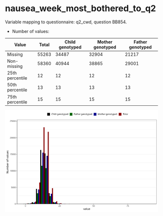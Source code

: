 # nausea_week_most_bothered_to_q2
Variable mapping to questionnaire: q2_cwd, question BB854.
- Number of values:

| Value | Total | Child genotyped | Mother genotyped | Father genotyped |
| ----- | ----- | --------------- | ---------------- | ---------------- |
| Missing | 55263 | 34487 | 32904 | 21217 |
| Non-missing | 58360 | 40944 | 38865 | 29001 |
| 25th percentile | 12 | 12 | 12 | 12 |
| 50th percentile | 13 | 13 | 13 | 13 |
| 75th percentile | 15 | 15 | 15 | 15 |



![](nausea_week_most_bothered_to_q2_n.png)



